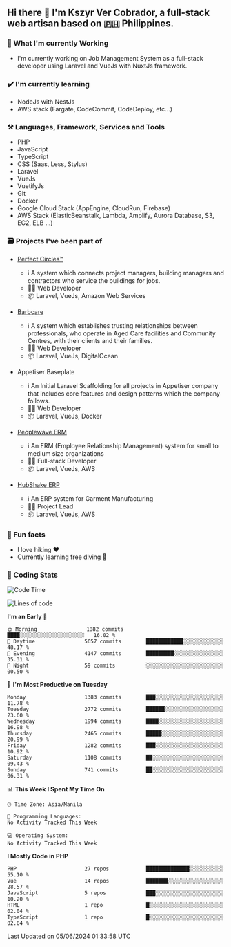 ## Hi there 👋 I'm Kszyr Ver Cobrador, a full-stack web artisan based on 🇵🇭 Philippines.

### 🚀 What I'm currently Working

- I'm currently working on Job Management System as a full-stack developer using Laravel and VueJs with NuxtJs framework.

### ✔️ I'm currently learning

- NodeJs with NestJs
- AWS stack (Fargate, CodeCommit, CodeDeploy, etc...)

### ⚒️ Languages, Framework, Services and Tools
- PHP
- JavaScript
- TypeScript
- CSS (Saas, Less, Stylus)
- Laravel
- VueJs
- VuetifyJs
- Git
- Docker
- Google Cloud Stack (AppEngine, CloudRun, Firebase)
- AWS Stack (ElasticBeanstalk, Lambda, Amplify, Aurora Database, S3, EC2, ELB ...)


### 🗃 Projects I've been part of

- <a href="https://perfectcircles.com.au/" target="_blank">Perfect Circles™</a>

  - ℹ️ A system which connects project managers, building managers and contractors who service the buildings for jobs.
  - 👨‍💻 Web Developer
  - 📦 Laravel, VueJs, Amazon Web Services

- <a href="https://appetiser.com.au/portfolio/barbcare" target="_blank">Barbcare</a>

  - ℹ️ A system which establishes trusting relationships between professionals, who operate in Aged Care facilities and Community Centres, with their clients and their families.
  - 👨‍💻 Web Developer
  - 📦 Laravel, VueJs, DigitalOcean

- Appetiser Baseplate

  - ℹ️ An Initial Laravel Scaffolding for all projects in Appetiser company that includes core features and design patterns which the company follows.
  - 👨‍💻 Web Developer
  - 📦 Laravel, VueJs, Docker

- <a href="https://peoplewave.co" target="_blank">Peoplewave ERM</a>

  - ℹ️ An ERM (Employee Relationship Management) system for small to medium size organizations
  - 👨‍💻 Full-stack Developer
  - 📦 Laravel, VueJs, AWS

- <a href="https://www.posbang.com/garment-erp" target="_blank">HubShake ERP</a>

  - ℹ️ An ERP system for Garment Manufacturing
  - 👨‍💻 Project Lead
  - 📦 Laravel, VueJs, AWS

### 🌴 Fun facts

- I love hiking ❤️
- Currently learning free diving 🥽

### 🌟 Coding Stats

<!-- WakaTime Stats -->

<!--START_SECTION:waka-->
![Code Time](http://img.shields.io/badge/Code%20Time-2%2C996%20hrs%2019%20mins-blue)

![Lines of code](https://img.shields.io/badge/From%20Hello%20World%20I%27ve%20Written-11.1%20million%20lines%20of%20code-blue)

**I'm an Early 🐤** 

```text
🌞 Morning                1882 commits        ████░░░░░░░░░░░░░░░░░░░░░   16.02 % 
🌆 Daytime                5657 commits        ████████████░░░░░░░░░░░░░   48.17 % 
🌃 Evening                4147 commits        █████████░░░░░░░░░░░░░░░░   35.31 % 
🌙 Night                  59 commits          ░░░░░░░░░░░░░░░░░░░░░░░░░   00.50 % 
```
📅 **I'm Most Productive on Tuesday** 

```text
Monday                   1383 commits        ███░░░░░░░░░░░░░░░░░░░░░░   11.78 % 
Tuesday                  2772 commits        ██████░░░░░░░░░░░░░░░░░░░   23.60 % 
Wednesday                1994 commits        ████░░░░░░░░░░░░░░░░░░░░░   16.98 % 
Thursday                 2465 commits        █████░░░░░░░░░░░░░░░░░░░░   20.99 % 
Friday                   1282 commits        ███░░░░░░░░░░░░░░░░░░░░░░   10.92 % 
Saturday                 1108 commits        ██░░░░░░░░░░░░░░░░░░░░░░░   09.43 % 
Sunday                   741 commits         ██░░░░░░░░░░░░░░░░░░░░░░░   06.31 % 
```


📊 **This Week I Spent My Time On** 

```text
🕑︎ Time Zone: Asia/Manila

💬 Programming Languages: 
No Activity Tracked This Week

💻 Operating System: 
No Activity Tracked This Week
```

**I Mostly Code in PHP** 

```text
PHP                      27 repos            ██████████████░░░░░░░░░░░   55.10 % 
Vue                      14 repos            ███████░░░░░░░░░░░░░░░░░░   28.57 % 
JavaScript               5 repos             ███░░░░░░░░░░░░░░░░░░░░░░   10.20 % 
HTML                     1 repo              █░░░░░░░░░░░░░░░░░░░░░░░░   02.04 % 
TypeScript               1 repo              █░░░░░░░░░░░░░░░░░░░░░░░░   02.04 % 
```




 Last Updated on 05/06/2024 01:33:58 UTC
<!--END_SECTION:waka-->
